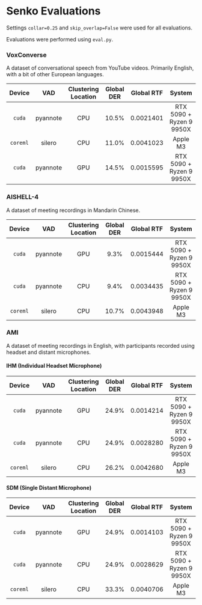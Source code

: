 # Senko Evaluations
Settings `collar=0.25` and `skip_overlap=False` were used for all evaluations.

Evaluations were performed using `eval.py`.

### VoxConverse
A dataset of conversational speech from YouTube videos. Primarily English, with a bit of other European languages.

<center>

| Device | VAD | Clustering Location | Global DER | Global RTF | System |
|:--------:|:-----:|:-------------------:|:------------:|:------------:|:------------:|
| `cuda` | pyannote | CPU | 10.5% | 0.0021401 | RTX 5090 + Ryzen 9 9950X |
| `coreml` | silero | CPU | 11.0% | 0.0041023 | Apple M3 |
| `cuda` | pyannote | GPU | 14.5% | 0.0015595 | RTX 5090 + Ryzen 9 9950X |

</center>

### AISHELL-4
A dataset of meeting recordings in Mandarin Chinese.

<center>

| Device | VAD | Clustering Location | Global DER | Global RTF | System |
|:--------:|:-----:|:-------------------:|:------------:|:------------:|:------------:|
| `cuda` | pyannote | GPU | 9.3% | 0.0015444 | RTX 5090 + Ryzen 9 9950X |
| `cuda` | pyannote | CPU | 9.4% | 0.0034435 | RTX 5090 + Ryzen 9 9950X |
| `coreml` | silero | CPU | 10.7% | 0.0043948 | Apple M3 |

</center>

### AMI
A dataset of meeting recordings in English, with participants recorded using headset and distant microphones.

#### IHM (Individual Headset Microphone)

<center>

| Device | VAD | Clustering Location | Global DER | Global RTF | System |
|:--------:|:-----:|:-------------------:|:------------:|:------------:|:------------:|
| `cuda` | pyannote | GPU | 24.9% | 0.0014214 | RTX 5090 + Ryzen 9 9950X |
| `cuda` | pyannote | CPU | 24.9% | 0.0028280 | RTX 5090 + Ryzen 9 9950X |
| `coreml` | silero | CPU | 26.2% | 0.0042680 | Apple M3 |

</center>

#### SDM (Single Distant Microphone)

<center>

| Device | VAD | Clustering Location | Global DER | Global RTF | System |
|:--------:|:-----:|:-------------------:|:------------:|:------------:|:------------:|
| `cuda` | pyannote | GPU | 24.9% | 0.0014103 | RTX 5090 + Ryzen 9 9950X |
| `cuda` | pyannote | CPU | 24.9% | 0.0028629 | RTX 5090 + Ryzen 9 9950X |
| `coreml` | silero | CPU | 33.3% | 0.0040706 | Apple M3 |

</center>